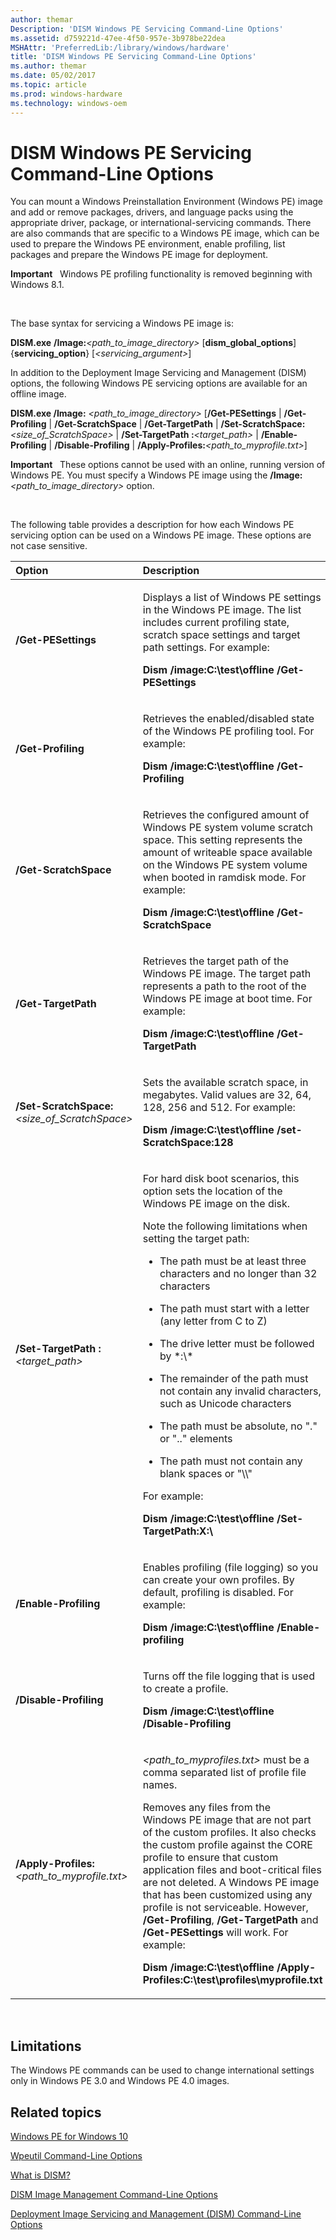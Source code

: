```yaml
---
author: themar
Description: 'DISM Windows PE Servicing Command-Line Options'
ms.assetid: d759221d-47ee-4f50-957e-3b978be22dea
MSHAttr: 'PreferredLib:/library/windows/hardware'
title: 'DISM Windows PE Servicing Command-Line Options'
ms.author: themar
ms.date: 05/02/2017
ms.topic: article
ms.prod: windows-hardware
ms.technology: windows-oem
---
```


# DISM Windows PE Servicing Command-Line Options


You can mount a Windows Preinstallation Environment (Windows PE) image and add or remove packages, drivers, and language packs using the appropriate driver, package, or international-servicing commands. There are also commands that are specific to a Windows PE image, which can be used to prepare the Windows PE environment, enable profiling, list packages and prepare the Windows PE image for deployment.

**Important**  
Windows PE profiling functionality is removed beginning with Windows 8.1.

 

The base syntax for servicing a Windows PE image is:

**DISM.exe** **/Image:***&lt;path\_to\_image\_directory&gt;* \[**dism\_global\_options**\] {**servicing\_option**} \[*&lt;servicing\_argument&gt;*\]

In addition to the Deployment Image Servicing and Management (DISM) options, the following Windows PE servicing options are available for an offline image.

**DISM.exe /Image:** *&lt;path\_to\_image\_directory&gt;* \[**/Get-PESettings** | **/Get-Profiling** | **/Get-ScratchSpace** | **/Get-TargetPath** | **/Set-ScratchSpace:***&lt;size\_of\_ScratchSpace&gt;* | **/Set-TargetPath :***&lt;target\_path&gt;* | **/Enable-Profiling** | **/Disable-Profiling** | **/Apply-Profiles:***&lt;path\_to\_myprofile.txt&gt;*\]

**Important**  
These options cannot be used with an online, running version of Windows PE. You must specify a Windows PE image using the **/Image:***&lt;path\_to\_image\_directory&gt;* option.

 

The following table provides a description for how each Windows PE servicing option can be used on a Windows PE image. These options are not case sensitive.

<table>
<colgroup>
<col width="50%" />
<col width="50%" />
</colgroup>
<thead>
<tr class="header">
<th align="left">Option</th>
<th align="left">Description</th>
</tr>
</thead>
<tbody>
<tr class="odd">
<td align="left"><p><strong>/Get-PESettings</strong></p></td>
<td align="left"><p>Displays a list of Windows PE settings in the Windows PE image. The list includes current profiling state, scratch space settings and target path settings. For example:</p>
<p><strong>Dism /image:C:\test\offline /Get-PESettings</strong></p></td>
</tr>
<tr class="even">
<td align="left"><p><strong>/Get-Profiling</strong></p></td>
<td align="left"><p>Retrieves the enabled/disabled state of the Windows PE profiling tool. For example:</p>
<p><strong>Dism /image:C:\test\offline /Get-Profiling</strong></p></td>
</tr>
<tr class="odd">
<td align="left"><p><strong>/Get-ScratchSpace</strong></p></td>
<td align="left"><p>Retrieves the configured amount of Windows PE system volume scratch space. This setting represents the amount of writeable space available on the Windows PE system volume when booted in ramdisk mode. For example:</p>
<p><strong>Dism /image:C:\test\offline /Get-ScratchSpace</strong></p></td>
</tr>
<tr class="even">
<td align="left"><p><strong>/Get-TargetPath</strong></p></td>
<td align="left"><p>Retrieves the target path of the Windows PE image. The target path represents a path to the root of the Windows PE image at boot time. For example:</p>
<p><strong>Dism /image:C:\test\offline /Get-TargetPath</strong></p></td>
</tr>
<tr class="odd">
<td align="left"><p><strong>/Set-ScratchSpace:</strong><em>&lt;size_of_ScratchSpace&gt;</em></p></td>
<td align="left"><p>Sets the available scratch space, in megabytes. Valid values are 32, 64, 128, 256 and 512. For example:</p>
<p><strong>Dism /image:C:\test\offline /set-ScratchSpace:128</strong></p></td>
</tr>
<tr class="even">
<td align="left"><p><strong>/Set-TargetPath :</strong><em>&lt;target_path&gt;</em></p></td>
<td align="left"><p>For hard disk boot scenarios, this option sets the location of the Windows PE image on the disk.</p>
<p>Note the following limitations when setting the target path:</p>
<ul>
<li><p>The path must be at least three characters and no longer than 32 characters</p></li>
<li><p>The path must start with a letter (any letter from C to Z)</p></li>
<li><p>The drive letter must be followed by *:\*</p></li>
<li><p>The remainder of the path must not contain any invalid characters, such as Unicode characters</p></li>
<li><p>The path must be absolute, no &quot;.&quot; or &quot;..&quot; elements</p></li>
<li><p>The path must not contain any blank spaces or &quot;\\&quot;</p></li>
</ul>
<p>For example:</p>
<p><strong>Dism /image:C:\test\offline /Set-TargetPath:X:\</strong></p></td>
</tr>
<tr class="odd">
<td align="left"><p><strong>/Enable-Profiling</strong></p></td>
<td align="left"><p>Enables profiling (file logging) so you can create your own profiles. By default, profiling is disabled. For example:</p>
<p><strong>Dism /image:C:\test\offline /Enable-profiling</strong></p></td>
</tr>
<tr class="even">
<td align="left"><p><strong>/Disable-Profiling</strong></p></td>
<td align="left"><p>Turns off the file logging that is used to create a profile.</p>
<p><strong>Dism /image:C:\test\offline /Disable-Profiling</strong></p></td>
</tr>
<tr class="odd">
<td align="left"><p><strong>/Apply-Profiles:</strong><em>&lt;path_to_myprofile.txt&gt;</em></p></td>
<td align="left"><p><em>&lt;path_to_myprofiles.txt&gt;</em> must be a comma separated list of profile file names.</p>
<p>Removes any files from the Windows PE image that are not part of the custom profiles. It also checks the custom profile against the CORE profile to ensure that custom application files and boot-critical files are not deleted. A Windows PE image that has been customized using any profile is not serviceable. However, <strong>/Get-Profiling</strong>, <strong>/Get-TargetPath</strong> and <strong>/Get-PESettings</strong> will work. For example:</p>
<p><strong>Dism /image:C:\test\offline /Apply-Profiles:C:\test\profiles\myprofile.txt</strong></p></td>
</tr>
</tbody>
</table>

 

## <span id="Limitations"></span><span id="limitations"></span><span id="LIMITATIONS"></span>Limitations


The Windows PE commands can be used to change international settings only in Windows PE 3.0 and Windows PE 4.0 images.

## <span id="related_topics"></span>Related topics


[Windows PE for Windows 10](winpe-intro.md)

[Wpeutil Command-Line Options](wpeutil-command-line-options.md)

[What is DISM?](what-is-dism.md)

[DISM Image Management Command-Line Options](dism-image-management-command-line-options-s14.md)

[Deployment Image Servicing and Management (DISM) Command-Line Options](deployment-image-servicing-and-management--dism--command-line-options.md)

 

 






